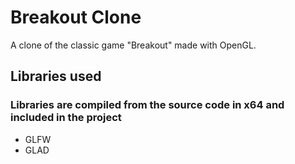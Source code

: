 # Breakout Clone
A clone of the classic game "Breakout" made with OpenGL.

## Libraries used
### Libraries are compiled from the source code in x64 and included in the project
- GLFW
- GLAD